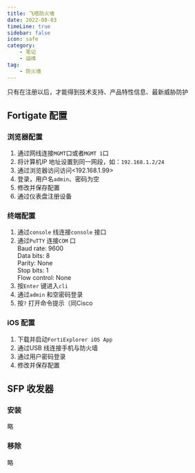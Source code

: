 ```yaml
---
title: 飞塔防火墙
date: 2022-08-03
timeLine: true
sidebar: false  
icon: safe
category:  
    - 笔记  
    - 运维      
tag:   
    - 防火墙
---   
```


只有在注册以后，才能得到技术支持、产品特性信息、最新威胁防护  

## Fortigate 配置  

### 浏览器配置  
1. 通过网线连接`MGMT`口或者`MGMT 1`口  
2. 将计算机IP 地址设置到同一网段，如：`192.168.1.2/24`  
3. 通过浏览器访问访问<192.168.1.99>  
4. 登录，用户名`admin`、密码为空  
5. 修改并保存配置  
6. 通过仪表盘注册设备  

### 终端配置  
1. 通过`console` 线连接`console` 接口  
2. 通过`PuTTY` 连接`COM` 口  
    Baud rate: 9600  
    Data bits: 8  
    Parity: None  
    Stop bits: 1  
    Flow control: None  
3. 按`Enter` 键进入`cli`  
4. 通过`admin` 和空密码登录  
5. 按`?` 打开命令提示（同Cisco  

### iOS 配置  
1. 下载并启动`FortiExplorer iOS App`  
2. 通过USB 线连接手机与防火墙  
3. 通过用户密码登录  
4. 修改并保存配置  

## SFP 收发器  

### 安装  
略

### 移除  
略


